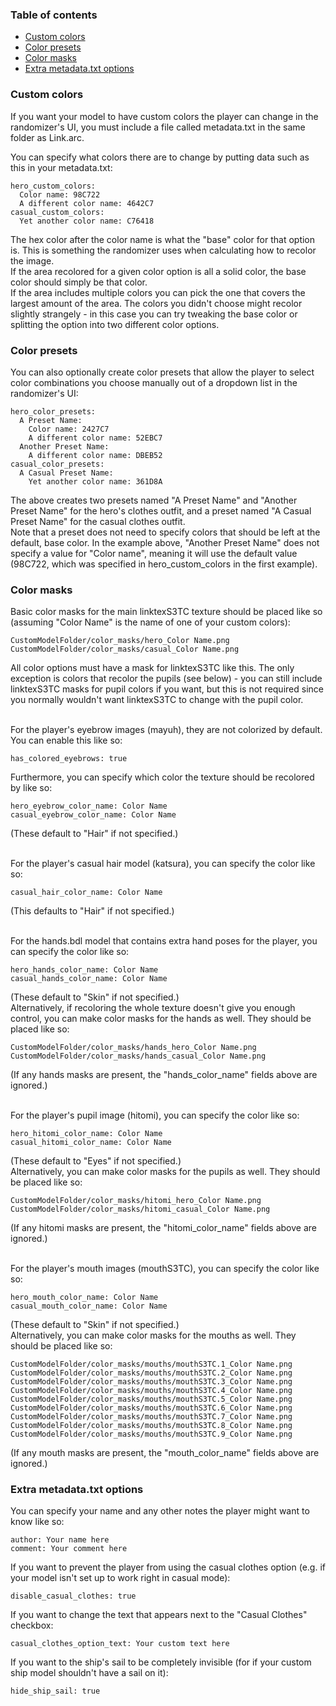 
### Table of contents

* [Custom colors](#custom-colors)
* [Color presets](#color-presets)
* [Color masks](#color-masks)
* [Extra metadata.txt options](#extra-metadatatxt-options)

### Custom colors

If you want your model to have custom colors the player can change in the randomizer's UI, you must include a file called metadata.txt in the same folder as Link.arc.  

You can specify what colors there are to change by putting data such as this in your metadata.txt:  
```
hero_custom_colors:
  Color name: 98C722
  A different color name: 4642C7
casual_custom_colors:
  Yet another color name: C76418
```

The hex color after the color name is what the "base" color for that option is. This is something the randomizer uses when calculating how to recolor the image.  
If the area recolored for a given color option is all a solid color, the base color should simply be that color.  
If the area includes multiple colors you can pick the one that covers the largest amount of the area. The colors you didn't choose might recolor slightly strangely - in this case you can try tweaking the base color or splitting the option into two different color options.  

### Color presets

You can also optionally create color presets that allow the player to select color combinations you choose manually out of a dropdown list in the randomizer's UI:  
```
hero_color_presets:
  A Preset Name:
    Color name: 2427C7
    A different color name: 52EBC7
  Another Preset Name:
    A different color name: DBEB52
casual_color_presets:
  A Casual Preset Name:
    Yet another color name: 361D8A
```
The above creates two presets named "A Preset Name" and "Another Preset Name" for the hero's clothes outfit, and a preset named "A Casual Preset Name" for the casual clothes outfit.  
Note that a preset does not need to specify colors that should be left at the default, base color. In the example above, "Another Preset Name" does not specify a value for "Color name", meaning it will use the default value (98C722, which was specified in hero_custom_colors in the first example).  

### Color masks

Basic color masks for the main linktexS3TC texture should be placed like so (assuming "Color Name" is the name of one of your custom colors):  
```
CustomModelFolder/color_masks/hero_Color Name.png
CustomModelFolder/color_masks/casual_Color Name.png
```
All color options must have a mask for linktexS3TC like this. The only exception is colors that recolor the pupils (see below) - you can still include linktexS3TC masks for pupil colors if you want, but this is not required since you normally wouldn't want linktexS3TC to change with the pupil color.  
<br>

For the player's eyebrow images (mayuh), they are not colorized by default. You can enable this like so:  
```
has_colored_eyebrows: true
```
Furthermore, you can specify which color the texture should be recolored by like so:  
```
hero_eyebrow_color_name: Color Name
casual_eyebrow_color_name: Color Name
```
(These default to "Hair" if not specified.)  
<br>

For the player's casual hair model (katsura), you can specify the color like so:
```
casual_hair_color_name: Color Name
```
(This defaults to "Hair" if not specified.)  
<br>

For the hands.bdl model that contains extra hand poses for the player, you can specify the color like so:  
```
hero_hands_color_name: Color Name
casual_hands_color_name: Color Name
```
(These default to "Skin" if not specified.)  
Alternatively, if recoloring the whole texture doesn't give you enough control, you can make color masks for the hands as well. They should be placed like so:
```
CustomModelFolder/color_masks/hands_hero_Color Name.png
CustomModelFolder/color_masks/hands_casual_Color Name.png
```
(If any hands masks are present, the "hands_color_name" fields above are ignored.)  
<br>

For the player's pupil image (hitomi), you can specify the color like so:
```
hero_hitomi_color_name: Color Name
casual_hitomi_color_name: Color Name
```
(These default to "Eyes" if not specified.)  
Alternatively, you can make color masks for the pupils as well. They should be placed like so:
```
CustomModelFolder/color_masks/hitomi_hero_Color Name.png
CustomModelFolder/color_masks/hitomi_casual_Color Name.png
```
(If any hitomi masks are present, the "hitomi_color_name" fields above are ignored.)  
<br>

For the player's mouth images (mouthS3TC), you can specify the color like so:
```
hero_mouth_color_name: Color Name
casual_mouth_color_name: Color Name
```
(These default to "Skin" if not specified.)  
Alternatively, you can make color masks for the mouths as well. They should be placed like so:
```
CustomModelFolder/color_masks/mouths/mouthS3TC.1_Color Name.png
CustomModelFolder/color_masks/mouths/mouthS3TC.2_Color Name.png
CustomModelFolder/color_masks/mouths/mouthS3TC.3_Color Name.png
CustomModelFolder/color_masks/mouths/mouthS3TC.4_Color Name.png
CustomModelFolder/color_masks/mouths/mouthS3TC.5_Color Name.png
CustomModelFolder/color_masks/mouths/mouthS3TC.6_Color Name.png
CustomModelFolder/color_masks/mouths/mouthS3TC.7_Color Name.png
CustomModelFolder/color_masks/mouths/mouthS3TC.8_Color Name.png
CustomModelFolder/color_masks/mouths/mouthS3TC.9_Color Name.png
```
(If any mouth masks are present, the "mouth_color_name" fields above are ignored.)  

### Extra metadata.txt options

You can specify your name and any other notes the player might want to know like so:
```
author: Your name here
comment: Your comment here
```

If you want to prevent the player from using the casual clothes option (e.g. if your model isn't set up to work right in casual mode):
```
disable_casual_clothes: true
```

If you want to change the text that appears next to the "Casual Clothes" checkbox:
```
casual_clothes_option_text: Your custom text here
```

If you want to the ship's sail to be completely invisible (for if your custom ship model shouldn't have a sail on it):
```
hide_ship_sail: true
```
